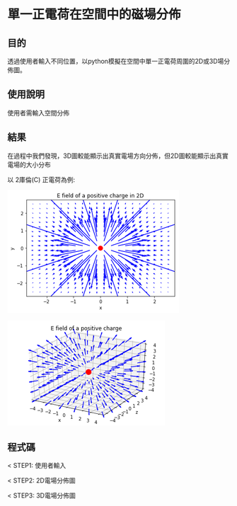# 單一正電荷在空間中的磁場分佈 #


## 目的 
透過使用者輸入不同位置，以python模擬在空間中單一正電荷周圍的2D或3D場分佈圖。


## 使用說明
使用者需輸入空間分佈


## 結果

在過程中我們發現，3D圖較能顯示出真實電場方向分佈，但2D圖較能顯示出真實電場的大小分布

以 2庫倫(C) 正電荷為例:

![Alt text](https://raw.githubusercontent.com/ShihPingLai/Group-9/master/E%20field/2D.png "2D電場分佈圖")

![Alt text](https://raw.githubusercontent.com/ShihPingLai/Group-9/master/E%20field/3D.png "3D電場分佈圖")


## 程式碼

< STEP1: 使用者輸入

< STEP2: 2D電場分佈圖

< STEP3: 3D電場分佈圖

